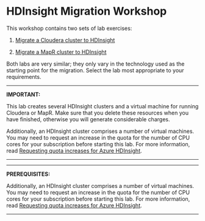 # HDInsight Migration Workshop

This workshop contains two sets of lab exercises:

1. [Migrate a Cloudera cluster to HDInsight](ClouderaMigration/README.md)

1. [Migrate a MapR cluster to HDInsight](MapRMigration/README.md)


Both labs are very similar; they only vary in the technology used as the starting point for the migration. Select the lab most appropriate to your requirements.

---

**IMPORTANT:**

This lab creates several HDInsight clusters and a virtual machine for running Cloudera or MapR. Make sure that you delete these resources when you have finished, otherwise you will generate considerable charges.

Additionally, an HDInsight cluster comprises a number of virtual machines. You may need to request an increase in the quota for the number of CPU cores for your subscription before starting this lab. For more information, read [Requesting quota increases for Azure HDInsight](https://docs.microsoft.com/en-us/azure/hdinsight/quota-increase-request).

---

---

**PREREQUISITES:**



Additionally, an HDInsight cluster comprises a number of virtual machines. You may need to request an increase in the quota for the number of CPU cores for your subscription before starting this lab. For more information, read [Requesting quota increases for Azure HDInsight](https://docs.microsoft.com/en-us/azure/hdinsight/quota-increase-request).

---
<!--stackedit_data:
eyJoaXN0b3J5IjpbLTg1MTUyODI0OF19
-->